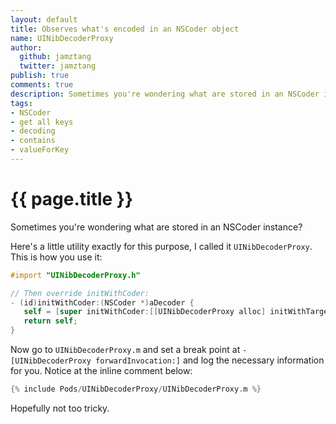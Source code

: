 ```yaml
--- 
layout: default
title: Observes what's encoded in an NSCoder object
name: UINibDecoderProxy
author: 
  github: jamztang
  twitter: jamztang
publish: true
comments: true
description: Sometimes you're wondering what are stored in an NSCoder instance? Here's a little utility exactly for this purpose, I called it `UINibDecoderProxy`.
tags:
- NSCoder
- get all keys
- decoding
- contains
- valueForKey
---
```


# {{ page.title }}

Sometimes you're wondering what are stored in an NSCoder instance?

Here's a little utility exactly for this purpose, I called it `UINibDecoderProxy`. This is how you use it:

```objective-c
#import "UINibDecoderProxy.h"

// Then override initWithCoder:
- (id)initWithCoder:(NSCoder *)aDecoder {
   self = [super initWithCoder:[[UINibDecoderProxy alloc] initWithTarget:aDecoder]];
   return self;
}
```

Now go to `UINibDecoderProxy.m` and set a break point at `-[UINibDecoderProxy forwardInvocation:]` and log the necessary information for you. Notice at the inline comment below:

```objective-c
{% include Pods/UINibDecoderProxy/UINibDecoderProxy.m %}
```

Hopefully not too tricky.
